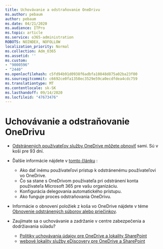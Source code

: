 ```yaml
---
title: Uchovávanie a odstraňovanie OneDrivu
ms.author: pebaum
author: pebaum
ms.date: 04/21/2020
ms.audience: ITPro
ms.topic: article
ms.service: o365-administration
ROBOTS: NOINDEX, NOFOLLOW
localization_priority: Normal
ms.collection: Adm_O365
ms.assetid: ''
ms.custom:
- "9000596"
- "2440"
ms.openlocfilehash: c5fd94b91d0938f6adbfa10848d875a02ba23f00
ms.sourcegitcommit: c6692ce0fa1358ec3529e59ca0ecdfdea4cdc759
ms.translationtype: MT
ms.contentlocale: sk-SK
ms.lasthandoff: 09/14/2020
ms.locfileid: "47673476"
---
```

# <a name="onedrive-retention-and-deletion"></a>Uchovávanie a odstraňovanie OneDrivu

- [Odstránených používateľov služby OneDrive môžete obnoviť](https://docs.microsoft.com/onedrive/restore-deleted-onedrive) sami. Sú v koši pre 93 dní.

- Ďalšie informácie nájdete v [tomto článku](https://docs.microsoft.com/onedrive/retention-and-deletion) :
    - Ako dať inému používateľovi prístup k odstránenému používateľovi vo OneDrive.
    - Čo sa stane s OneDrivom používateľa pri odstránení konta používateľa Microsoft 365 pre vašu organizáciu.
    - Konfigurácia delegovania automatického prístupu.
    - Ako funguje proces odstraňovania OneDrivu.

- Informácie o obnovení položiek z koša vo OneDrive nájdete v téme [Obnovenie odstránených súborov alebo priečinkov](https://support.office.com/article/949ada80-0026-4db3-a953-c99083e6a84f).

- Zaujímate sa o uchovávanie a zadržanie v centre zabezpečenia a dodržiavania súladu?
    - [Politiky uchovávania údajov pre OneDrive a lokality SharePoint](https://docs.microsoft.com/microsoft-365/compliance/retention-policies)
    - [webové lokality služby eDiscovery pre OneDrive a SharePoint](https://docs.microsoft.com/office365/securitycompliance/ediscovery-cases#step-4-place-content-locations-on-hold)
